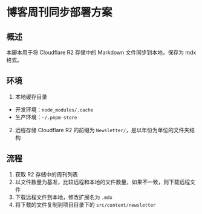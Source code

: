 # 博客周刊同步部署方案

## 概述

本脚本用于将 Cloudflare R2 存储中的 Markdown 文件同步到本地，保存为 mdx 格式。

## 环境

1. 本地缓存目录
  - 开发环境：`node_modules/.cache`
  - 生产环境：`~/.pnpm-store`
2. 远程存储 Cloudflare R2 的前缀为 `Newsletter/`，是以年份为单位的文件夹结构

## 流程

1. 获取 R2 存储中的周刊列表
2. 以文件数量为基准，比较远程和本地的文件数量，如果不一致，则下载远程文件
3. 下载远程文件到本地，修改扩展名为 `.mdx`
4. 将下载的文件复制到项目目录下的 `src/content/newsletter`

